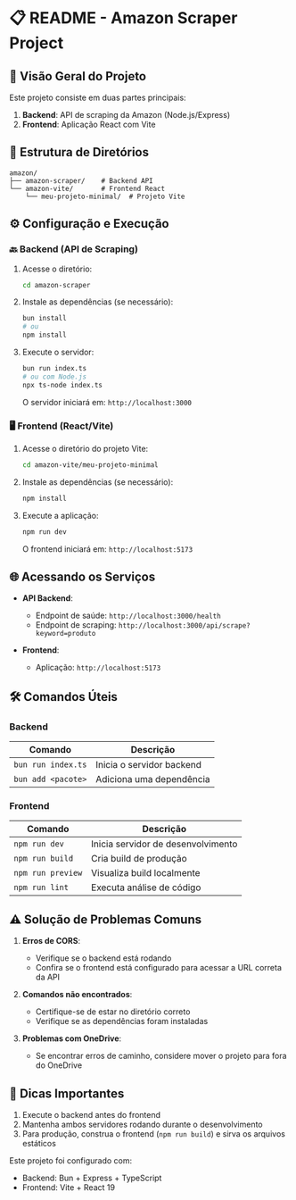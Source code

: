 # 📋 README - Amazon Scraper Project

## 🚀 Visão Geral do Projeto

Este projeto consiste em duas partes principais:
1. **Backend**: API de scraping da Amazon (Node.js/Express)
2. **Frontend**: Aplicação React com Vite

## 📂 Estrutura de Diretórios

```
amazon/
├── amazon-scraper/    # Backend API
└── amazon-vite/       # Frontend React
    └── meu-projeto-minimal/  # Projeto Vite
```

## ⚙️ Configuração e Execução

### 🔙 Backend (API de Scraping)

1. Acesse o diretório:
   ```bash
   cd amazon-scraper
   ```

2. Instale as dependências (se necessário):
   ```bash
   bun install
   # ou
   npm install
   ```

3. Execute o servidor:
   ```bash
   bun run index.ts
   # ou com Node.js
   npx ts-node index.ts
   ```

   O servidor iniciará em: `http://localhost:3000`

### 🖥️ Frontend (React/Vite)

1. Acesse o diretório do projeto Vite:
   ```bash
   cd amazon-vite/meu-projeto-minimal
   ```

2. Instale as dependências (se necessário):
   ```bash
   npm install
   ```

3. Execute a aplicação:
   ```bash
   npm run dev
   ```

   O frontend iniciará em: `http://localhost:5173`

## 🌐 Acessando os Serviços

- **API Backend**: 
  - Endpoint de saúde: `http://localhost:3000/health`
  - Endpoint de scraping: `http://localhost:3000/api/scrape?keyword=produto`

- **Frontend**:
  - Aplicação: `http://localhost:5173`

## 🛠️ Comandos Úteis

### Backend
| Comando | Descrição |
|---------|-----------|
| `bun run index.ts` | Inicia o servidor backend |
| `bun add <pacote>` | Adiciona uma dependência |

### Frontend
| Comando | Descrição |
|---------|-----------|
| `npm run dev` | Inicia servidor de desenvolvimento |
| `npm run build` | Cria build de produção |
| `npm run preview` | Visualiza build localmente |
| `npm run lint` | Executa análise de código |

## ⚠️ Solução de Problemas Comuns

1. **Erros de CORS**:
   - Verifique se o backend está rodando
   - Confira se o frontend está configurado para acessar a URL correta da API

2. **Comandos não encontrados**:
   - Certifique-se de estar no diretório correto
   - Verifique se as dependências foram instaladas

3. **Problemas com OneDrive**:
   - Se encontrar erros de caminho, considere mover o projeto para fora do OneDrive

## 📌 Dicas Importantes

1. Execute o backend antes do frontend
2. Mantenha ambos servidores rodando durante o desenvolvimento
3. Para produção, construa o frontend (`npm run build`) e sirva os arquivos estáticos

Este projeto foi configurado com:
- Backend: Bun + Express + TypeScript
- Frontend: Vite + React 19